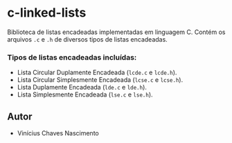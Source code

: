 # c-linked-lists

Biblioteca de listas encadeadas implementadas em linguagem C. Contém os arquivos `.c` e `.h` de diversos tipos de listas encadeadas.

### Tipos de listas encadeadas incluídas:

- Lista Circular Duplamente Encadeada (`lcde.c` e `lcde.h`).
- Lista Circular Simplesmente Encadeada (`lcse.c` e `lcse.h`).
- Lista Duplamente Encadeada (`lde.c` e `lde.h`).
- Lista Simplesmente Encadeada (`lse.c` e `lse.h`).


## Autor

- Vinícius Chaves Nascimento

